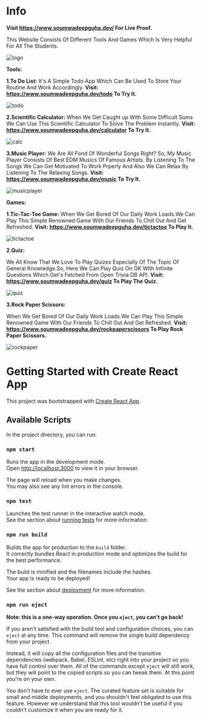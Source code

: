 # Info
**Visit https://www.soumwadeepguha.dev/ For Live Proof.**

This Website Consists Of Different Tools And Games Which Is Very Helpful For All The Students.

![logo](https://user-images.githubusercontent.com/69720515/174630810-d79f723f-2dc7-4f0a-bde7-ea789748413b.png)


**Tools:**

**1.To Do List:**
It's A Simple Todo App Which Can Be Used To Store Your Routine And Work Accordingly.
**Visit: https://www.soumwadeepguha.dev/todo To Try It.**

![todo](https://user-images.githubusercontent.com/69720515/174630629-75ac1e38-6310-49c3-843f-4684fe6785c8.png)

**2.Scientific Calculator:**
When We Get Caught up With Some Difficult Sums We Can Use This Scientific Calculator To Solve The Problem Instantly.
**Visit: https://www.soumwadeepguha.dev/calculator To Try It.**

![calc](https://user-images.githubusercontent.com/69720515/174630654-b862bd3b-8399-451d-a039-12e8f9bf637f.png)

**3.Music Player:**
We Are All Fond Of Wonderful Songs Right? So, My Music Player Consists Of Best EDM Musics Of Famous Artists. By Listening To The Songs We Can Get Motivated To Work Prperly And Also We Can Relax By Listening To The Relaxing Songs.
**Visit: https://www.soumwadeepguha.dev/music To Try It.**

![musicplayer](https://user-images.githubusercontent.com/69720515/175754998-ea3e713a-2a00-4f73-a0cf-5b0897a33c68.png)

**Games:**

**1.Tic-Tac-Toe Game:**
When We Get Bored Of Our Daily Work Loads.We Can Play This Simple Renowned Game With Our Friends To Chill Out And Get Refreshed.
**Visit: https://www.soumwadeepguha.dev/tictactoe To Play It.**


![tictactoe](https://user-images.githubusercontent.com/69720515/174630688-e805115a-64f0-4d4d-999f-93bf7923802c.png)

**2.Quiz:**

We All Know That We Love To Play Quizes Especially Of The Topic Of General Knowledge.So, Here We Can Play Quiz On GK WIth Infinite Questions Which Get's Fetched From Open Trivia DB API.
**Visit: https://www.soumwadeepguha.dev/quiz To Play The Quiz.**

![quiz](https://user-images.githubusercontent.com/69720515/174630736-8b9fca37-5c96-4c0b-ab2f-76a912634ab3.png)

**3.Rock Paper Scissors:**

When We Get Bored Of Our Daily Work Loads.We Can Play This Simple Renowned Game With Our Friends To Chill Out And Get Refreshed.
**Visit: https://www.soumwadeepguha.dev/rockpaperscissors To Play Rock Paper Scissors.**

![rockpaper](https://user-images.githubusercontent.com/69720515/175754252-9b4d0332-59ec-4095-babd-89f9d8468296.png)

# Getting Started with Create React App

This project was bootstrapped with [Create React App](https://github.com/facebook/create-react-app).

## Available Scripts

In the project directory, you can run:

### `npm start`

Runs the app in the development mode.\
Open [http://localhost:3000](http://localhost:3000) to view it in your browser.

The page will reload when you make changes.\
You may also see any lint errors in the console.

### `npm test`

Launches the test runner in the interactive watch mode.\
See the section about [running tests](https://facebook.github.io/create-react-app/docs/running-tests) for more information.

### `npm run build`

Builds the app for production to the `build` folder.\
It correctly bundles React in production mode and optimizes the build for the best performance.

The build is minified and the filenames include the hashes.\
Your app is ready to be deployed!

See the section about [deployment](https://facebook.github.io/create-react-app/docs/deployment) for more information.

### `npm run eject`

**Note: this is a one-way operation. Once you `eject`, you can't go back!**

If you aren't satisfied with the build tool and configuration choices, you can `eject` at any time. This command will remove the single build dependency from your project.

Instead, it will copy all the configuration files and the transitive dependencies (webpack, Babel, ESLint, etc) right into your project so you have full control over them. All of the commands except `eject` will still work, but they will point to the copied scripts so you can tweak them. At this point you're on your own.

You don't have to ever use `eject`. The curated feature set is suitable for small and middle deployments, and you shouldn't feel obligated to use this feature. However we understand that this tool wouldn't be useful if you couldn't customize it when you are ready for it.
